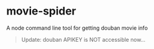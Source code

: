 # movie-spider
A node command line tool for getting douban movie info

> Update: douban APIKEY is NOT accessible now...
